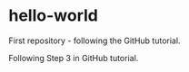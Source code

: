 # hello-world
First repository - following the GitHub tutorial.

Following Step 3 in GitHub tutorial.
